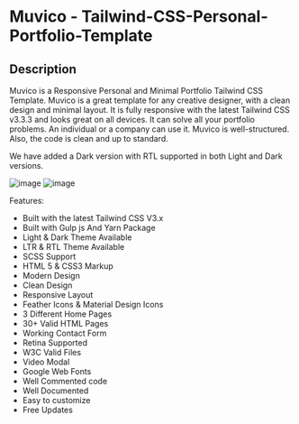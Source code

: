 # Muvico - Tailwind-CSS-Personal-Portfolio-Template

## Description

Muvico is a Responsive Personal and Minimal Portfolio Tailwind CSS Template. Muvico is a great template for any creative designer, with a clean design and minimal layout. It is fully responsive with the latest Tailwind CSS v3.3.3 and looks great on all devices. It can solve all your portfolio problems. An individual or a company can use it. Muvico is well-structured. Also, the code is clean and up to standard.

We have added a Dark version with RTL supported in both Light and Dark versions.

![image](https://github.com/Zahin-Azmaeen/Muvico-Tailwind-CSS-Personal-Portfolio-Template/blob/598d83a4d19f4f618eef9f938c702efc1ad410d5/Muvico%20Agency.jpg)
![image](https://github.com/Zahin-Azmaeen/Muvico-Tailwind-CSS-Personal-Portfolio-Template/blob/598d83a4d19f4f618eef9f938c702efc1ad410d5/Muvico%20Agency2.jpg)

Features:

* Built with the latest Tailwind CSS V3.x
* Built with Gulp js And Yarn Package
* Light & Dark Theme Available
* LTR & RTL Theme Available
* SCSS Support
* HTML 5 & CSS3 Markup
* Modern Design
* Clean Design
* Responsive Layout
* Feather Icons & Material Design Icons
* 3 Different Home Pages
* 30+ Valid HTML Pages
* Working Contact Form
* Retina Supported
* W3C Valid Files
* Video Modal
* Google Web Fonts
* Well Commented code
* Well Documented
* Easy to customize
* Free Updates
